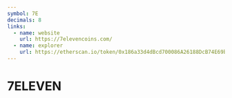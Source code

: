 ```yaml
---
symbol: 7E
decimals: 8
links:
  - name: website
    url: https://7elevencoins.com/
  - name: explorer
    url: https://etherscan.io/token/0x186a33d4dBcd700086A26188DcB74E69bE463665
---
```


# 7ELEVEN
